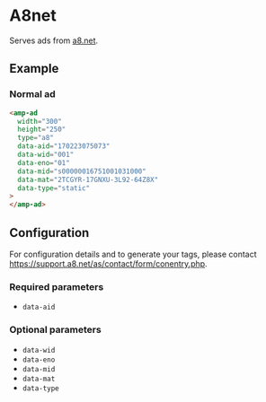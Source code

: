 <!---
Copyright 2017 The AMP HTML Authors. All Rights Reserved.

Licensed under the Apache License, Version 2.0 (the "License");
you may not use this file except in compliance with the License.
You may obtain a copy of the License at

      http://www.apache.org/licenses/LICENSE-2.0

Unless required by applicable law or agreed to in writing, software
distributed under the License is distributed on an "AS-IS" BASIS,
WITHOUT WARRANTIES OR CONDITIONS OF ANY KIND, either express or implied.
See the License for the specific language governing permissions and
limitations under the License.
-->

# A8net

Serves ads from [a8.net](https://www.a8.net/).

## Example

### Normal ad

```html
<amp-ad
  width="300"
  height="250"
  type="a8"
  data-aid="170223075073"
  data-wid="001"
  data-eno="01"
  data-mid="s00000016751001031000"
  data-mat="2TCGYR-17GNXU-3L92-64Z8X"
  data-type="static"
>
</amp-ad>
```

## Configuration

For configuration details and to generate your tags, please contact
https://support.a8.net/as/contact/form/conentry.php.

### Required parameters

- `data-aid`

### Optional parameters

- `data-wid`
- `data-eno`
- `data-mid`
- `data-mat`
- `data-type`
